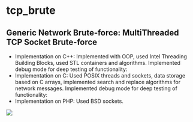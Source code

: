 # tcp_brute

## Generic Network Brute-force: MultiThreaded TCP Socket Brute-force

- Implementation on C++: Implemented with OOP, used Intel Threading Building Blocks, used STL containers and algorithms. Implemented debug mode for deep testing of functionality:
- Implementation on C: Used POSIX threads and sockets, data storage based on C arrays, implemented search and replace algorithms for network messages. Implemented debug mode for deep testing of functionality:
- Implementation on PHP: Used BSD sockets.

<img src="https://pbs.twimg.com/media/DloufMTWwAAR5Jq.jpg">
